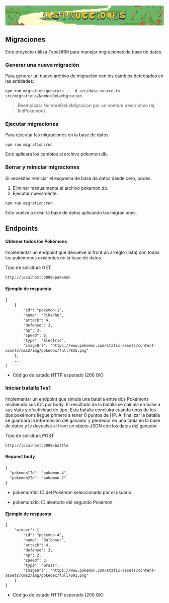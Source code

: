 ![](assets/Instrucciones.jpg)



## Migraciones

Este proyecto utiliza TypeORM para manejar migraciones de base de datos.

### Generar una nueva migración

Para generar un nuevo archivo de migración con los cambios detectados en las entidades:

```
npm run migration:generate -- -d src/data-source.ts src/migrations/NombreDeLaMigracion
```

> Reemplazar NombreDeLaMigracion por un nombre descriptivo (ej. InitPokemon).

### Ejecutar migraciones

Para ejecutar las migraciones en la base de datos.

```
npm run migration:run
```

Esto aplicará los cambios al archivo pokemon.db.

### Borrar y reiniciar migraciones

Si necesitás reiniciar el esquema de base de datos desde cero, podés:

1. Eliminar manualmente el archivo pokemon.db.
2. Ejecutar nuevamente:

```
npm run migration:run
```

Esto vuelve a crear la base de datos aplicando las migraciones.

## Endpoints

#### Obtener todos los Pokémons

Implementar un endpoint que devuelve al front un arreglo (lista) con todos los pokémones existentes en la base de datos.


Tipo de solicitud: GET 
```
http://localhost:3000/pokemon
```
#### Ejemplo de respuesta
```
[
    {
        "id": "pokemon-1",
        "name": "Pikachu",
        "attack": 4,
        "defense": 3,
        "hp": 3,
        "speed": 6,
        "type": "Electric",
        "imageUrl": "https://www.pokemon.com/static-assets/content-assets/cms2/img/pokedex/full/025.png"
    },
    ...
]
```

- Código de estado HTTP esperado (200 OK)

### Iniciar batalla 1vs1
Implementar un endpoint que simula una batalla entre dos Pokémons recibiendo sus IDs por body. El resultado de la batalla se calcula en base a sus stats y efectividad de tipo. Esta batalla concluirá cuando unos de los dos pokémons llegue primero a tener 0 puntos de HP. Al finalizar la batalla se guardará la información del ganador y perdedor en una tabla en la base de datos y le devuelve al front un objeto JSON con los datos del ganador.

Tipo de solicitud: POST
```
http://localhost:3000/battle
```

#### Request body

```
{
  "pokemon1Id": "pokemon-4",
  "pokemon2Id": "pokemon-2"
}
```
+ pokemon1Id: ID del Pokémon seleccionado por el usuario.

+ pokemon2Id: ID aleatorio del segundo Pokémon.

#### Ejemplo de respuesta
```
{
    "winner": {
        "id": "pokemon-4",
        "name": "Bulbasur",
        "attack": 4,
        "defense": 3,
        "hp": 2,
        "speed": 3,
        "type": "Grass",
        "imageUrl": "https://www.pokemon.com/static-assets/content-assets/cms2/img/pokedex/full/001.png"
    }
}
```

- Código de estado HTTP esperado (200 OK)